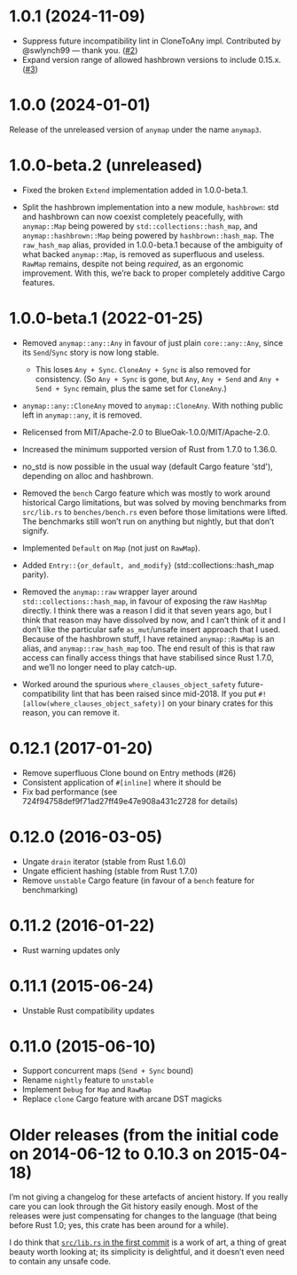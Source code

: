 # 1.0.1 (2024-11-09)

- Suppress future incompatibility lint in CloneToAny impl. Contributed by @swlynch99 — thank you. ([#2](https://github.com/reivilibre/anymap3/pull/2))
- Expand version range of allowed hashbrown versions to include 0.15.x. ([#3](https://github.com/reivilibre/anymap3/pull/3))

# 1.0.0 (2024-01-01)

Release of the unreleased version of `anymap` under the name `anymap3`.

# 1.0.0-beta.2 (unreleased)

- Fixed the broken `Extend` implementation added in 1.0.0-beta.1.

- Split the hashbrown implementation into a new module, `hashbrown`:
  std and hashbrown can now coexist completely peacefully,
  with `anymap::Map` being powered by `std::collections::hash_map`,
  and `anymap::hashbrown::Map` being powered by `hashbrown::hash_map`.
  The `raw_hash_map` alias, provided in 1.0.0-beta.1 because of the ambiguity
  of what backed `anymap::Map`, is removed as superfluous and useless.
  `RawMap` remains, despite not being *required*, as an ergonomic improvement.
  With this, we’re back to proper completely additive Cargo features.

# 1.0.0-beta.1 (2022-01-25)

- Removed `anymap::any::Any` in favour of just plain `core::any::Any`, since its
  `Send`/`Sync` story is now long stable.

  - This loses `Any + Sync`. `CloneAny + Sync` is also removed for consistency.
    (So `Any + Sync` is gone, but `Any`, `Any + Send` and `Any + Send + Sync`
    remain, plus the same set for `CloneAny`.)

- `anymap::any::CloneAny` moved to `anymap::CloneAny`.
  With nothing public left in `anymap::any`, it is removed.

- Relicensed from MIT/Apache-2.0 to BlueOak-1.0.0/MIT/Apache-2.0.

- Increased the minimum supported version of Rust from 1.7.0 to 1.36.0.

- no_std is now possible in the usual way (default Cargo feature 'std'),
  depending on alloc and hashbrown.

- Removed the `bench` Cargo feature which was mostly to work around historical
  Cargo limitations, but was solved by moving benchmarks from `src/lib.rs` to
  `benches/bench.rs` even before those limitations were lifted. The benchmarks
  still won’t run on anything but nightly, but that don’t signify.

- Implemented `Default` on `Map` (not just on `RawMap`).

- Added `Entry::{or_default, and_modify}` (std::collections::hash_map parity).

- Removed the `anymap::raw` wrapper layer around `std::collections::hash_map`,
  in favour of exposing the raw `HashMap` directly. I think there was a reason
  I did it that seven years ago, but I think that reason may have dissolved by
  now, and I can’t think of it and I don’t like the particular safe
  `as_mut`/unsafe insert approach that I used. Because of the hashbrown stuff,
  I have retained `anymap::RawMap` is an alias, and `anymap::raw_hash_map` too.
  The end result of this is that raw access can finally access things that have
  stabilised since Rust 1.7.0, and we’ll no longer need to play catch-up.

- Worked around the spurious `where_clauses_object_safety` future-compatibility lint that has been raised since mid-2018.
  If you put `#![allow(where_clauses_object_safety)]` on your binary crates for this reason, you can remove it.

# 0.12.1 (2017-01-20)

- Remove superfluous Clone bound on Entry methods (#26)
- Consistent application of `#[inline]` where it should be
- Fix bad performance (see 724f94758def9f71ad27ff49e47e908a431c2728 for details)

# 0.12.0 (2016-03-05)

- Ungate `drain` iterator (stable from Rust 1.6.0)
- Ungate efficient hashing (stable from Rust 1.7.0)
- Remove `unstable` Cargo feature (in favour of a `bench` feature for benchmarking)

# 0.11.2 (2016-01-22)

- Rust warning updates only

# 0.11.1 (2015-06-24)

- Unstable Rust compatibility updates

# 0.11.0 (2015-06-10)

- Support concurrent maps (`Send + Sync` bound)
- Rename `nightly` feature to `unstable`
- Implement `Debug` for `Map` and `RawMap`
- Replace `clone` Cargo feature with arcane DST magicks

# Older releases (from the initial code on 2014-06-12 to 0.10.3 on 2015-04-18)

I’m not giving a changelog for these artefacts of ancient history.
If you really care you can look through the Git history easily enough.
Most of the releases were just compensating for changes to the language
(that being before Rust 1.0; yes, this crate has been around for a while).

I do think that [`src/lib.rs` in the first commit] is a work of art,
a thing of great beauty worth looking at; its simplicity is delightful,
and it doesn’t even need to contain any unsafe code.

[`src/lib.rs` in the first commit]: https://github.com/chris-morgan/anymap/tree/a294948f57dee47bb284d6a3ae1b8f61a902a03c/src/lib.rs
